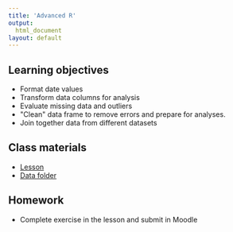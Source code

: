 ```yaml
---
title: 'Advanced R'
output:
  html_document
layout: default
---
```


## Learning objectives

- Format date values
- Transform data columns for analysis
- Evaluate missing data and outliers
- "Clean" data frame to remove errors and prepare for analyses. 
- Join together data from different datasets

## Class materials
- [Lesson]()
- [Data folder](https://drive.google.com/drive/folders/1ql4Ic3IKKQscsEqh-yXw7lSQ-QAQqwBP?usp=sharing)

## Homework
- Complete exercise in the lesson and submit in Moodle